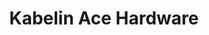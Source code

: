 ---
title: "Kabelin Ace Hardware"
url: /la-porte/kabelin-ace-hardware-east-lincolnway/
shop: Eisenwaren
---